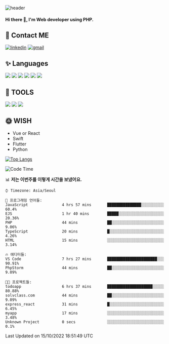 ![header](https://capsule-render.vercel.app/api?type=waving&color=auto&height=300&section=header&text=Elin&fontSize=90&animation=twinkling)

#### Hi there 👋, I'm <b>Web developer</b> using PHP. ####

<!--
- 🔭 I’m currently working on Uniwill
- 🌱 I’m currently learning Vue or React or Python.
-->

<!---#### I am PHP developer --->

## 💌 Contact ME ###
[<img src='https://img.shields.io/badge/-EunjiKo-%230A66C2?style=flat-square&logo=LinkedIn&logoColor=white' alt='linkedin'>](https://www.linkedin.com/in/https://www.linkedin.com/in/eunji-ko-00a907164//)  [<img src='https://img.shields.io/badge/-einee214%40gmail.com-%23EA4335?style=flat-square&logo=Gmail&logoColor=white' alt='gmail'>](einee214@gmail.com)  


## ✨ Languages
<img src='https://img.shields.io/badge/-PHP-%23777BB4?style=for-the-badge&logo=PHP&logoColor=white'> <img src='https://img.shields.io/badge/-Laravel-%23FF2D20?style=for-the-badge&logo=Laravel&logoColor=white'> <img src='https://img.shields.io/badge/Jquery-%230769AD?style=for-the-badge&logo=Jquery&logoColor=white'> <img src='https://img.shields.io/badge/CSS3-%231572B6?style=for-the-badge&logo=CSS3&logoColor=white'> <img src='https://img.shields.io/badge/Bootstrap-%237952B3?style=for-the-badge&logo=Bootstrap&logoColor=white' > <img src='https://img.shields.io/badge/MySQL-%234479A1?style=for-the-badge&logo=MySQL&logoColor=white' >

## 🌷 TOOLS
<img src='https://img.shields.io/badge/PHPSTORM-%23000000?style=for-the-badge&logo=PhpStorm&logoColor=white' > <img src='https://img.shields.io/badge/GitLab-%23FCA121?style=for-the-badge&logo=GitLab&logoColor=white' > <img src='https://img.shields.io/badge/GitHub-%23181717?style=for-the-badge&logo=GitHub&logoColor=white'>


## 🌞 WISH
- Vue or React
- Swift
- Flutter
- Python


[![Top Langs](https://github-readme-stats.vercel.app/api/top-langs/?username=ein214&layout=compact)](https://github.com/anuraghazra/github-readme-stats)

<!--START_SECTION:waka-->
![Code Time](http://img.shields.io/badge/Code%20Time-2%2C323%20hrs%2027%20mins-blue)

📊 **저는 이번주를 이렇게 시간을 보냈어요.** 

```text
⌚︎ Timezone: Asia/Seoul

💬 프로그래밍 언어들: 
JavaScript               4 hrs 57 mins       ███████████████░░░░░░░░░░   60.4% 
EJS                      1 hr 40 mins        █████░░░░░░░░░░░░░░░░░░░░   20.36% 
PHP                      44 mins             ██░░░░░░░░░░░░░░░░░░░░░░░   9.06% 
TypeScript               20 mins             █░░░░░░░░░░░░░░░░░░░░░░░░   4.26% 
HTML                     15 mins             ░░░░░░░░░░░░░░░░░░░░░░░░░   3.14%

🔥 에디터들: 
VS Code                  7 hrs 27 mins       ██████████████████████░░░   90.91% 
PhpStorm                 44 mins             ██░░░░░░░░░░░░░░░░░░░░░░░   9.09%

🐱‍💻 프로젝트들: 
todoapp                  6 hrs 37 mins       ████████████████████░░░░░   80.88% 
solvclass.com            44 mins             ██░░░░░░░░░░░░░░░░░░░░░░░   9.09% 
express_react            31 mins             █░░░░░░░░░░░░░░░░░░░░░░░░   6.45% 
myapp                    17 mins             ░░░░░░░░░░░░░░░░░░░░░░░░░   3.48% 
Unknown Project          0 secs              ░░░░░░░░░░░░░░░░░░░░░░░░░   0.1%

```


 Last Updated on 15/10/2022 18:51:49 UTC
<!--END_SECTION:waka-->

<!---![GitHub stats](https://github-readme-stats.vercel.app/api?username=ein214&show_icons=true&theme=dracula)  --->



